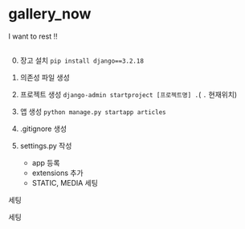# gallery_now

I want to rest !!

##

0. 장고 설치
   `pip install django==3.2.18`

1. 의존성 파일 생성

2. 프로젝트 생성
   `django-admin startproject [프로젝트명] .`( `.` 현재위치)

3. 앱 생성
   `python manage.py startapp articles`

4. .gitignore 생성

5. settings.py 작성
   - app 등록
   - extensions 추가
   - STATIC, MEDIA 세팅

세팅

세팅

